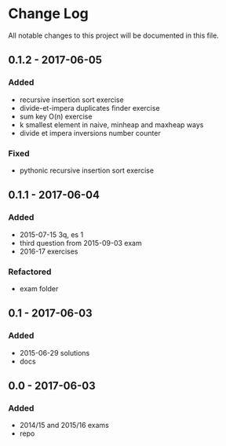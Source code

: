 # Change Log
All notable changes to this project will be documented in this file.

## 0.1.2 - 2017-06-05  

### Added
- recursive insertion sort exercise
- divide-et-impera duplicates finder exercise
- sum key O(n) exercise
- k smallest element in naive, minheap and maxheap ways
- divide et impera inversions number counter

### Fixed
- pythonic recursive insertion sort exercise

## 0.1.1 - 2017-06-04   

### Added
- 2015-07-15 3q, es 1
- third question from 2015-09-03 exam
- 2016-17 exercises

### Refactored
- exam folder

## 0.1 - 2017-06-03

### Added
- 2015-06-29 solutions
- docs

## 0.0 - 2017-06-03

### Added
- 2014/15 and 2015/16 exams
- repo

